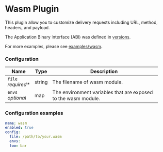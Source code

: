 # Wasm Plugin

This plugin allow you to  customize delivery requests including URL, method, headers, and payload.


The Application Binary Interface (ABI) was defined in [versions](./versions).

For more examples, please see [examples/wasm](/examples/wasm).


### Configuration

| Name       | Type   | Description                                                  |
|-------------------------------|------------------------------------------------------------------------------------------------------------------------------------------------------------------------------------------|-------------------------------|
| `file`</br> *required\** | string                                                                                                                                   | The filename of wasm module. |
| `envs`</br> *optional*  | map                                                                                                                             | The environment variables that are exposed to the wasm module. |



### Configuration examples

```yaml
name: wasm
enabled: true
config:
  file: /path/to/your.wasm
  envs:
  foo: bar
```

